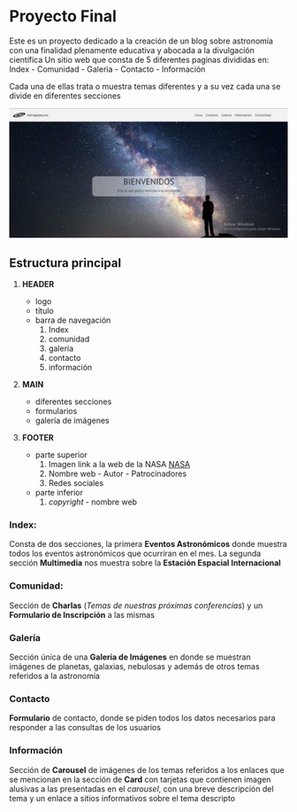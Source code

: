 # Proyecto Final
Este es un proyecto dedicado a la creación de un blog sobre astronomía
con una finalidad plenamente educativa y abocada a la divulgación científica
Un sitio web que consta de 5 diferentes paginas divididas en: Index - Comunidad -
Galeria - Contacto - Información

Cada una de ellas trata o muestra temas diferentes y a su vez cada una se divide
en diferentes secciones

![Presentación página ](./recursos/forReadmeImg.jpg "Astrogalaxy")
## Estructura principal
1. **HEADER**
    * logo
    * título
    * barra de navegación
        1. Index
        2. comunidad
        3. galería
        4. contacto
        5. información

2. **MAIN**
    * diferentes secciones  
    * formularios
    * galería de imágenes

3. **FOOTER**
    * parte superior
        1. Imagen link a la web de la NASA [NASA](https://www.nasa.gov/)
        2. Nombre web - Autor - Patrocinadores
        3. Redes sociales
    * parte inferior
        1. *copyright* - nombre web


### Index: 
Consta de dos secciones, la primera **Eventos Astronómicos** donde muestra todos los 
eventos astronómicos que ocurríran en el mes. La segunda sección **Multimedia** nos
muestra sobre la **Estación Espacial Internacional** 

### Comunidad:
Sección de **Charlas** (*Temas de nuestras próximas conferencias*) y un **Formulario de Inscripción**
 a las mismas

 ### Galería 
 Sección única de una **Galería de Imágenes** en donde se muestran imágenes de planetas, galaxias, 
 nebulosas y además de otros temas referidos a la astronomía

### Contacto
**Formulario** de contacto, donde se piden todos los datos necesarios para responder a las consultas
de los usuarios 

### Información
Sección de **Carousel** de imágenes de los temas referidos a los enlaces que se mencionan en la sección de
**Card** con tarjetas que contienen imagen alusivas a las presentadas en el *carousel*, con una breve descripción del
tema y un enlace a sitios informativos sobre el tema descripto

